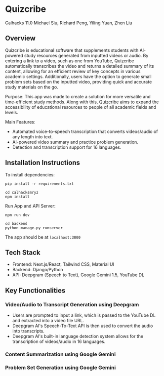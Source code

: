 # Quizcribe
Calhacks 11.0 Michael Siu, Richard Peng, Yiling Yuan, Zhen Liu

## Overview
Quizcribe is educational software that supplements students with AI-powered study resources generated from inputted videos or audio.
By entering a link to a video, such as one from YouTube, Quizcribe automatically transcribes the video and returns a detailed summary of its content, allowing for an efficient review of key concepts in various academic settings. Additionally, users have the option to generate small problem sets based on the inputted video, providing quick and accurate study materials on the go. 

Purpose: This app was made to create a solution for more versatile and time-efficient study methods. Along with this, Quizcribe aims to expand the accessibility of educational resources to people of all academic fields and levels. 

Main Features:
* Automated voice-to-speech transcription that converts videos/audio of any length into text.
* AI-powered video summary and practice problem generation.
* Detection and transcription support for 16 languages. 

## Installation Instructions
To install dependencies:
```
pip install -r requirements.txt
```
```
cd calhacksmryz
npm install
```

Run App and API Server:
```
npm run dev
```
```
cd backend
python manage.py runserver
```
The app should be at `localhost:3000`

## Tech Stack
* Frontend: Next.js/React, Tailwind CSS, Material UI
* Backend: Django/Python
* API: Deepgram (Speech to Text), Google Gemini 1.5, YouTube DL

## Key Functionalities

### Video/Audio to Transcript Generation using Deepgram
* Users are prompted to input a link, which is passed to the YouTube DL and extracted into a video file URL.
* Deepgram AI's Speech-To-Text API is then used to convert the audio into transcripts.
* Deepgram AI's built-in language detection system allows for the transcription of videos/audio in 16 languages.

### Content Summarization using Google Gemini

### Problem Set Generation using Google Gemini

